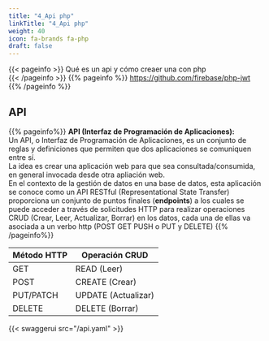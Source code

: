 ```yaml
---
title: "4_Api php"
linkTitle: "4_Api php"
weight: 40
icon: fa-brands fa-php
draft: false
---
```



{{< pageinfo >}}
Qué es un api y cómo creaer una con php  
{{< /pageinfo >}}
{{% pageinfo %}}
https://github.com/firebase/php-jwt
{{% /pageinfo %}}


## API
{{% pageinfo%}}
 __API (Interfaz de Programación de Aplicaciones):__   
Un API, o Interfaz de Programación de Aplicaciones, es un conjunto de reglas y definiciones que permiten que dos aplicaciones se comuniquen entre sí.   
La idea es crear una aplicación web para que sea consultada/consumida, en general invocada desde otra apliación web.    
En el contexto de la gestión de datos en una base de datos, esta aplicación se conoce como un API RESTful (Representational State Transfer) proporciona un conjunto de puntos finales (__endpoints__) a los cuales se puede acceder a través de solicitudes HTTP para realizar operaciones CRUD (Crear, Leer, Actualizar, Borrar) en los datos, cada una de ellas va asociada a un verbo http (POST GET PUSH o PUT y DELETE)
{{% /pageinfo%}}


| __Método HTTP__ | __Operación CRUD__  |
|-----------------|---------------------|
| GET             | READ (Leer)         |
| POST            | CREATE (Crear)      |
| PUT/PATCH       | UPDATE (Actualizar) |
| DELETE          | DELETE (Borrar)     |


{{< swaggerui src="/api.yaml" >}}



